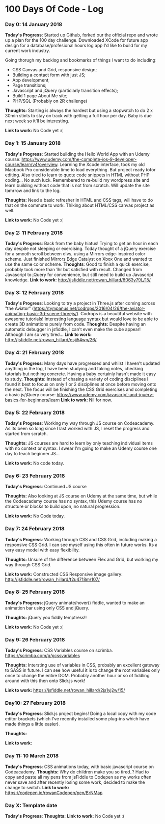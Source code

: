 # 100 Days Of Code - Log

### Day 0: 14 January 2018

**Today's Progress**: Started up Github, forked our the official repo and wrote up a plan for the 100 day challenge. Downloaded XCode for future app design for a database/profesional hours log app I'd like to build for my current work industry.

Going thorugh my backlog and bookmarks of things I want to do including:
- CSS Canvas and Grid, responsive design;
- Building a contact form with just JS;
- App development;
- Page transitions;
- Javascript and jQuery (particlarly transition effects);
- Build 1 page About Me site;
- PHP/SQL (Probably on 2R challenge)

**Thoughts:** Starting is always the hardest but using a stopwatch to do 2 x 30min stints to stay on track with getting a full hour per day. Baby is due next week so it'll be interesting. 

**Link to work:** No Code yet :(


### Day 1: 15 January 2018

**Today's Progress**: Started building the Hello World App with an Udemy course: https://www.udemy.com/the-complete-ios-9-developer-course/learn/v4/overview. Learning the Xcode interface, took my old Macbook Pro considerable time to load everything. But project ready tofor editing.  Also tried to learn to quote code snippets in HTML without PHP coding... No such luck. Remembered to re-build my wordpress site and learn building without code that is not from scratch. Will update the site tomrrow  and link to the log.

**Thoughts:** Need a basic refresher in HTML and CSS tags, will have to do that on the commute to work. Thiking about HTML/CSS canvas project as well.

**Link to work:** No Code yet :(

### Day 2: 11 February 2018

**Today's Progress**: Back from the baby hiatus! Trying to get an hour in each day despite not sleeping or exercising. Today thought of a jQuery exercise for a smooth scroll between divs, using a Mirrors edge-inspired color scheme. Just finished Mirrors Edge Catalyst on Xbox One and wanted to use the same color scheme. 
**Thoughts**: Good to finish a quick exercise, probably took more than 1hr but satisfied with result. Changed from Javascript to jQuery for convenience, but still need to build up Javascript knowledge. 
**Link to work:** http://jsfiddle.net/rowan_hillard/8063y79L/15/


### Day 3: 12 February 2018

**Today's Progress**: Looking to try a project in Three.js after coming across "the Aviator" (https://tympanus.net/codrops/2016/04/26/the-aviator-animating-basic-3d-scene-threejs/). Codrops is a beautiful website with awesome tutorials! Interesting language syntax but would love to be able to create 3D animations purely from code. 
**Thoughts:** Despite having an automatic debugger in jsfiddle, I can't even make the cube appear! Although I am so very tired...
**Link to work:** http://jsfiddle.net/rowan_hillard/esjj54wp/26/

### Day 4: 21 February 2018

**Today's Progress**: Many days have progressed and whilst I haven't updated anything in the log, I have been studying and taking notes, checking tutorials but nothing concrete. Having a baby certainly hasn't made it easy to study.
**Thoughts:** Instead of chasing a variety of coding disciplines I found it best to focus on only 1 or 2 disciplines at once before moving onto the next. The focus will be finishing the CSS Grid exercises and completing a basic js/jQuery course: https://www.udemy.com/javascript-and-jquery-basics-for-beginners/learn
**Link to work:** Nil for now.


### Day 5: 22 February 2018
**Today's Progress**: Working my way through JS course on Codeacademy. As its been so long since I last worked with JS, I reset the progress and started from scratch.

**Thoughts:** JS courses are hard to learn by only teaching individual items with no context or syntax. I swear I'm going to make an Udemy course one day to teach beginner JS...

**Link to work:** No code today.


### Day 6: 23 February 2018
**Today's Progress**: Continued JS course

**Thoughts:** Also looking at JS course on Udemy at the same time, but while the Codeacademy course has no syntax, this Udemy course has no structure or blocks to build upon, no natural progression.

**Link to work:** No Code today.


### Day 7: 24 February 2018
**Today's Progress**: Working through CSS and CSS Grid, including making a responsive CSS Grid. I can see myself using this often in future works. Its a very easy model with easy flexibility.

**Thoughts:** Unsure of the difference between Flex and Grid, but working my way through CSS Grid. 

**Link to work:** Constructed CSS Responsive image gallery: http://jsfiddle.net/rowan_hillard/t2u4718m/107/


### Day 8: 25 February 2018
**Today's Progress**: jQuery animate/hover() fiddle, wanted to make an animation bar using only CSS and jQuery.

**Thoughts:**  jQuery you fiddly temptress!!

**Link to work:** No Code yet :(



### Day 9: 26 February 2018

**Today's Progress**: CSS Variables course on scrimba. https://scrimba.com/g/gcssvariables

**Thoughts:** Intersting use of variables in CSS, probably an excellent gateway to SASS in future. I can see how useful it is to change the root variables only once to change the entire DOM. Probably another hour or so of fiddling around with this then onto Slidr.js work!

**Link to work:** https://jsfiddle.net/rowan_hillard/2ja1yj2w/15/



### Day10: 27 February 2018

**Today's Progress**: Slidr.js project begins! Doing a local copy with my code editor brackets (which I've recently installed some plug-ins which have made things a little easier).

**Thoughts:** 

**Link to work:** 


### Day 11: 10 March 2018

**Today's Progress**: CSS animations today, with basic javascript course on Codeacademy. 
**Thoughts:** Why do children make you so tired..? Had to copy and paste all my pens from jsFiddle to Codepen as my works often never save and after recently losing some work, decided to make the change to switch.
**Link to work:** https://codepen.io/rowanCodepen/pen/BrNMap

### Day X: Template date

**Today's Progress**: 
**Thoughts:** 
**Link to work:** No Code yet :(
